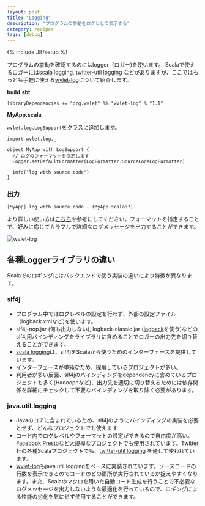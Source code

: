 ```yaml
---
layout: post
title: "Logging"
description: "プログラムの挙動をログとして表示する"
category: recipes
tags: [debug]
---
```

{% include JB/setup %}

プログラムの挙動を確認するのにはlogger（ロガー)を使います。
Scalaで使えるロガーには[scala logging](https://github.com/typesafehub/scala-logging), [twitter-util logging](https://github.com/twitter/util#logging) などがありますが、ここではもっとも手軽に使える[wvlet-log](https://github.com/wvlet/log)について紹介します。

**build.sbt**


    libraryDependencies += "org.wvlet" %% "wvlet-log" % "1.1"


**MyApp.scala**

`wvlet.log.LogSupport`をクラスに追加します。

    import wvlet.log._

    object MyApp with LogSupport {
      // ログのフォーマットを指定します
      Logger.setDefaultFormatter(LogFormatter.SourceCodeLogFormatter)

      info("log with source code")
    }

### 出力

    [MyApp] log with source code - (MyApp.scala:7)


より詳しい使い方は[こちら](https://github.com/wvlet/log)を参考にしてください。フォーマットを指定することで、好みに応じてカラフルで詳細なログメッセージを出力することができます。

![wvlet-log](https://raw.githubusercontent.com/wvlet/log/master/docs/images/formatters.png)

## 各種Loggerライブラリの違い

Scalaでのロギングにはバックエンドで使う実装の違いにより特徴が異なります。

### slf4j
  - プログラム中ではログレベルの設定を行わず、外部の設定ファイル（logback.xmlなど)を使います。
  - slf4j-nop.jar (何も出力しない), logback-classic.jar ([logback](http://logback.qos.ch/)を使う)などのslf4j用バインディングをライブラリに含めることでロガーの出力先を切り替えることができます。
  - [scala logging](https://github.com/typesafehub/scala-logging)は、slf4jをScalaから使うためのインターフェースを提供しています。
  - インターフェースが単純なため、採用しているプロジェクトが多い。
  - 利用者が多い反面、slf4jのバインディングをdependencyに含めているプロジェクトも多く(Hadoopnなど)、出力先を適切に切り替えるためには依存関係を詳細にチェックして不要なバインディングを取り除く必要があります。

### java.util.logging
  - Javaのコアに含まれているため、slf4jのようにバインディングの実装を必要とせず、どんなプロジェクトでも使えます
  - コード内でログレベルやフォーマットの設定ができるので自由度が高い。[Facebook Presto](https://github.com/prestodb/presto)など大規模なプロジェクトでも使用されています。Twitter社の各種Scalaプロジェクトでも、[twitter-util logging](https://github.com/twitter/util#logging) を通して使われています。
  - [wvlet-log](https://github.com/wvlet/log)もjava.util.loggingをベースに実装されています。ソースコードの行数を表示できるのでコードのどの箇所が実行されているか捉えやすくなります。また、Scalaのマクロを用いた自動コード生成を行うことで不必要なログメッセージを出力しないような最適化を行っているので、ロギングによる性能の劣化を気にせず使用することができます。
